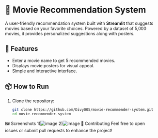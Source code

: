 # 🎥 Movie Recommendation System

A user-friendly recommendation system built with **Streamlit** that suggests movies based on your favorite choices. Powered by a dataset of 5,000 movies, it provides personalized suggestions along with posters.

## 🚀 Features
- Enter a movie name to get 5 recommended movies.
- Displays movie posters for visual appeal.
- Simple and interactive interface.

## 📦 How to Run
1. Clone the repository:
   ```bash
   git clone https://github.com/Divy005/movie-recommender-system.git
   cd movie-recommender-system
🖼️ Screenshots
1)![image](https://github.com/user-attachments/assets/48fc63bf-fdd2-4321-9983-01bf31887ed4)
2)![image](https://github.com/user-attachments/assets/49718a16-23c2-4967-8a5f-ecc408c80f7b)
🤝 Contributing
Feel free to open issues or submit pull requests to enhance the project!

